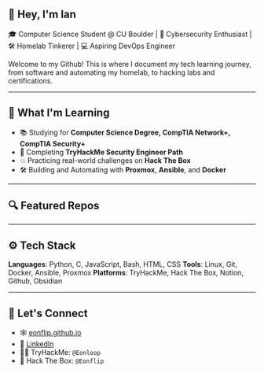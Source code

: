 ## 👋 Hey, I'm Ian

🎓 Computer Science Student @ CU Boulder | 🔐 Cybersecurity Enthusiast | 🛠 Homelab Tinkerer | 💻 Aspiring DevOps Engineer

Welcome to my Github! This is where I document my tech learning journey, from software and automating my homelab, to hacking labs and certifications.

---

## 🧠 What I'm Learning
- 📚 Studying for **Computer Science Degree, CompTIA Network+, CompTIA Security+**
- 🔐 Completing **TryHackMe Security Engineer Path**
- 💥 Practicing real-world challenges on **Hack The Box**
- 🛠 Building and Automating with **Proxmox**, **Ansible**, and **Docker**

---

## 🔍 Featured Repos

---

## ⚙ Tech Stack
**Languages**: Python, C, JavaScript, Bash, HTML, CSS
**Tools**: Linux, Git, Docker, Ansible, Proxmox
**Platforms**: TryHackMe, Hack The Box, Notion, Github, Obsidian

---

## 🤝 Let's Connect
- 🕸 [eonflip.github.io](https://eonflip.github.io)
- 🔗 [LinkedIn](https://linkedin.com/in/ianj1993)
- 🕵️‍♀️ TryHackMe: `@Eonloop`
- 🎁 Hack The Box: `@Eonflip`

<!--
**Eonflip/Eonflip** is a ✨ _special_ ✨ repository because its `README.md` (this file) appears on your GitHub profile.

Here are some ideas to get you started:

- 🔭 I’m currently working on ...
- 🌱 I’m currently learning ...
- 👯 I’m looking to collaborate on ...
- 🤔 I’m looking for help with ...
- 💬 Ask me about ...
- 📫 How to reach me: ...
- 😄 Pronouns: ...
- ⚡ Fun fact: ...
-->
